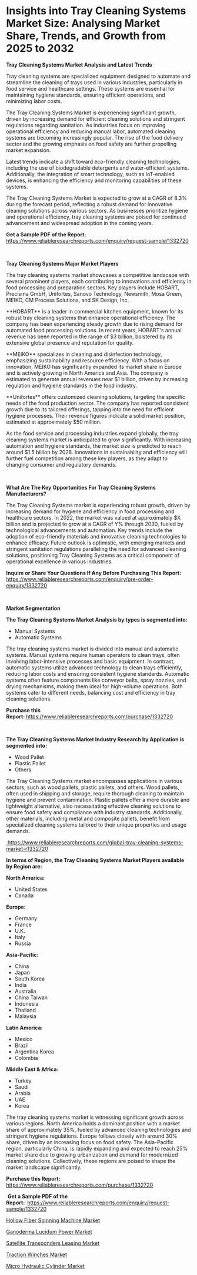 <p><h1>Insights into Tray Cleaning Systems Market Size: Analysing Market Share, Trends, and Growth from 2025 to 2032</h1></p><p><strong>Tray Cleaning Systems Market Analysis and Latest Trends</strong></p>
<p><p>Tray cleaning systems are specialized equipment designed to automate and streamline the cleaning of trays used in various industries, particularly in food service and healthcare settings. These systems are essential for maintaining hygiene standards, ensuring efficient operations, and minimizing labor costs. </p><p>The Tray Cleaning Systems Market is experiencing significant growth, driven by increasing demand for efficient cleaning solutions and stringent regulations regarding sanitation. As industries focus on improving operational efficiency and reducing manual labor, automated cleaning systems are becoming increasingly popular. The rise of the food delivery sector and the growing emphasis on food safety are further propelling market expansion. </p><p>Latest trends indicate a shift toward eco-friendly cleaning technologies, including the use of biodegradable detergents and water-efficient systems. Additionally, the integration of smart technology, such as IoT-enabled devices, is enhancing the efficiency and monitoring capabilities of these systems. </p><p>The Tray Cleaning Systems Market is expected to grow at a CAGR of 8.3% during the forecast period, reflecting a robust demand for innovative cleaning solutions across various sectors. As businesses prioritize hygiene and operational efficiency, tray cleaning systems are poised for continued advancement and widespread adoption in the coming years.</p></p>
<p><strong>Get a Sample PDF of the Report:&nbsp;</strong> <a href="https://www.reliableresearchreports.com/enquiry/request-sample/1332720?utm_campaign=11&utm_medium=2&utm_source=Github&utm_content=ia&utm_term=24032025&utm_id=tray-cleaning-systems">https://www.reliableresearchreports.com/enquiry/request-sample/1332720</a></p>
<p>&nbsp;</p>
<p><strong>Tray Cleaning Systems Major Market Players</strong></p>
<p><p>The tray cleaning systems market showcases a competitive landscape with several prominent players, each contributing to innovations and efficiency in food processing and preparation sectors. Key players include HOBART, Precisma GmbH, Unifortes, Sanovo Technology, Newsmith, Mosa Green, MEIKO, CM Process Solutions, and SK Design, Inc.</p><p>**HOBART** is a leader in commercial kitchen equipment, known for its robust tray cleaning systems that enhance operational efficiency. The company has been experiencing steady growth due to rising demand for automated food processing solutions. In recent years, HOBART's annual revenue has been reported in the range of $3 billion, bolstered by its extensive global presence and reputation for quality.</p><p>**MEIKO** specializes in cleaning and disinfection technology, emphasizing sustainability and resource efficiency. With a focus on innovation, MEIKO has significantly expanded its market share in Europe and is actively growing in North America and Asia. The company is estimated to generate annual revenues near $1 billion, driven by increasing regulation and hygiene standards in the food industry.</p><p>**Unifortes** offers customized cleaning solutions, targeting the specific needs of the food production sector. The company has reported consistent growth due to its tailored offerings, tapping into the need for efficient hygiene processes. Their revenue figures indicate a solid market position, estimated at approximately $50 million.</p><p>As the food service and processing industries expand globally, the tray cleaning systems market is anticipated to grow significantly. With increasing automation and hygiene standards, the market size is predicted to reach around $1.5 billion by 2028. Innovations in sustainability and efficiency will further fuel competition among these key players, as they adapt to changing consumer and regulatory demands.</p></p>
<p>&nbsp;</p>
<p><strong>What Are The Key Opportunities For Tray Cleaning Systems Manufacturers?</strong></p>
<p><p>The Tray Cleaning Systems market is experiencing robust growth, driven by increasing demand for hygiene and efficiency in food processing and healthcare sectors. In 2022, the market was valued at approximately $X billion and is projected to grow at a CAGR of Y% through 2030, fueled by technological advancements and automation. Key trends include the adoption of eco-friendly materials and innovative cleaning technologies to enhance efficacy. Future outlook is optimistic, with emerging markets and stringent sanitation regulations paralleling the need for advanced cleaning solutions, positioning Tray Cleaning Systems as a critical component of operational excellence in various industries.</p></p>
<p><strong>Inquire or Share Your Questions If Any Before Purchasing This Report:</strong> <a href="https://www.reliableresearchreports.com/enquiry/pre-order-enquiry/1332720?utm_campaign=11&utm_medium=2&utm_source=Github&utm_content=ia&utm_term=24032025&utm_id=tray-cleaning-systems">https://www.reliableresearchreports.com/enquiry/pre-order-enquiry/1332720</a></p>
<p>&nbsp;</p>
<p><strong>Market Segmentation</strong></p>
<p><strong>The Tray Cleaning Systems Market Analysis by types is segmented into:</strong></p>
<p><ul><li>Manual Systems</li><li>Automatic Systems</li></ul></p>
<p><p>The tray cleaning systems market is divided into manual and automatic systems. Manual systems require human operators to clean trays, often involving labor-intensive processes and basic equipment. In contrast, automatic systems utilize advanced technology to clean trays efficiently, reducing labor costs and ensuring consistent hygiene standards. Automatic systems often feature components like conveyor belts, spray nozzles, and drying mechanisms, making them ideal for high-volume operations. Both systems cater to different needs, balancing cost and efficiency in tray cleaning solutions.</p></p>
<p><strong>Purchase this Report:&nbsp;</strong><a href="https://www.reliableresearchreports.com/purchase/1332720?utm_campaign=11&utm_medium=2&utm_source=Github&utm_content=ia&utm_term=24032025&utm_id=tray-cleaning-systems">https://www.reliableresearchreports.com/purchase/1332720</a></p>
<p>&nbsp;</p>
<p><strong>The Tray Cleaning Systems Market Industry Research by Application is segmented into:</strong></p>
<p><ul><li>Wood Pallet</li><li>Plastic Pallet</li><li>Others</li></ul></p>
<p><p>The Tray Cleaning Systems market encompasses applications in various sectors, such as wood pallets, plastic pallets, and others. Wood pallets, often used in shipping and storage, require thorough cleaning to maintain hygiene and prevent contamination. Plastic pallets offer a more durable and lightweight alternative, also necessitating effective cleaning solutions to ensure food safety and compliance with industry standards. Additionally, other materials, including metal and composite pallets, benefit from specialized cleaning systems tailored to their unique properties and usage demands.</p></p>
<p><a href="https://www.reliableresearchreports.com/global-tray-cleaning-systems-market-r1332720?utm_campaign=11&utm_medium=2&utm_source=Github&utm_content=ia&utm_term=24032025&utm_id=tray-cleaning-systems">&nbsp;https://www.reliableresearchreports.com/global-tray-cleaning-systems-market-r1332720</a></p>
<p><strong>In terms of Region, the Tray Cleaning Systems Market Players available by Region are:</strong></p>
<p>
    <p> <strong> North America: </strong>
        <ul>
            <li>United States</li>
            <li>Canada</li>
        </ul>
        </p> 
    <p> <strong> Europe: </strong>
        <ul>
            <li>Germany</li>
            <li>France</li>
            <li>U.K.</li>
            <li>Italy</li>
            <li>Russia</li>
        </ul>
        </p> 
    <p> <strong> Asia-Pacific: </strong>
        <ul>
            <li>China</li>
            <li>Japan</li>
            <li>South Korea</li>
            <li>India</li>
            <li>Australia</li>
            <li>China Taiwan</li>
            <li>Indonesia</li>
            <li>Thailand</li>
            <li>Malaysia</li>
        </ul>
        </p> 
    <p> <strong> Latin America: </strong>
        <ul>
            <li>Mexico</li>
            <li>Brazil</li>
            <li>Argentina Korea</li>
            <li>Colombia</li>
        </ul>
        </p> 
    <p> <strong> Middle East & Africa: </strong>
        <ul>
            <li>Turkey</li>
            <li>Saudi</li>
            <li>Arabia</li>
            <li>UAE</li>
            <li>Korea</li>
        </ul>
    </p>
    </p>
<p><p>The tray cleaning systems market is witnessing significant growth across various regions. North America holds a dominant position with a market share of approximately 35%, fueled by advanced cleaning technologies and stringent hygiene regulations. Europe follows closely with around 30% share, driven by an increasing focus on food safety. The Asia-Pacific region, particularly China, is rapidly expanding and expected to reach 25% market share due to growing urbanization and demand for modernized cleaning solutions. Collectively, these regions are poised to shape the market landscape significantly.</p></p>
<p><strong>Purchase this Report: </strong><a href="https://www.reliableresearchreports.com/purchase/1332720?utm_campaign=11&utm_medium=2&utm_source=Github&utm_content=ia&utm_term=24032025&utm_id=tray-cleaning-systems">https://www.reliableresearchreports.com/purchase/1332720</a></p>
<p>&nbsp;<strong>Get a Sample PDF of the Report:&nbsp;&nbsp;</strong><a href="https://www.reliableresearchreports.com/enquiry/request-sample/1332720?utm_campaign=11&utm_medium=2&utm_source=Github&utm_content=ia&utm_term=24032025&utm_id=tray-cleaning-systems">https://www.reliableresearchreports.com/enquiry/request-sample/1332720</a></p>
<p><strong></strong></p>
<p><p><a href="https://www.linkedin.com/pulse/hollow-fiber-spinning-machine-market-forecasted-using-segmentation-51ptf?utm_campaign=11&utm_medium=2&utm_source=Github&utm_content=ia&utm_term=24032025&utm_id=tray-cleaning-systems">Hollow Fiber Spinning Machine Market</a></p><p><a href="https://github.com/tauchzuazoli/Market-Research-Report-List-1/blob/main/ganoderma-lucidum-power-market.md?utm_campaign=11&utm_medium=2&utm_source=Github&utm_content=ia&utm_term=24032025&utm_id=tray-cleaning-systems">Ganoderma Lucidum Power Market</a></p><p><a href="https://github.com/zappasuccofz/Market-Research-Report-List-1/blob/main/satellite-transponders-leasing-market.md?utm_campaign=11&utm_medium=2&utm_source=Github&utm_content=ia&utm_term=24032025&utm_id=tray-cleaning-systems">Satellite Transponders Leasing Market</a></p><p><a href="https://www.linkedin.com/pulse/traction-winches-market-segmentation-in-depth-analysis-marineautomotiveaviationaerospaceoil-qzgff?utm_campaign=11&utm_medium=2&utm_source=Github&utm_content=ia&utm_term=24032025&utm_id=tray-cleaning-systems">Traction Winches Market</a></p><p><a href="https://www.linkedin.com/pulse/micro-hydraulic-cylinder-market-size-growing-cagr-6-from-2025-fyzgf?utm_campaign=11&utm_medium=2&utm_source=Github&utm_content=ia&utm_term=24032025&utm_id=tray-cleaning-systems">Micro Hydraulic Cylinder Market</a></p></p>